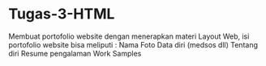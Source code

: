 # Tugas-3-HTML
Membuat portofolio website dengan menerapkan materi Layout Web, isi portofolio website bisa meliputi :  Nama Foto Data diri (medsos dll) Tentang diri Resume pengalaman Work Samples
